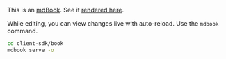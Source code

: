 This is an [mdBook](https://github.com/rust-lang/mdBook). See it [rendered here](TODO.com).

While editing, you can view changes live with auto-reload. Use the `mdbook` command.

```bash
cd client-sdk/book
mdbook serve -o
```
